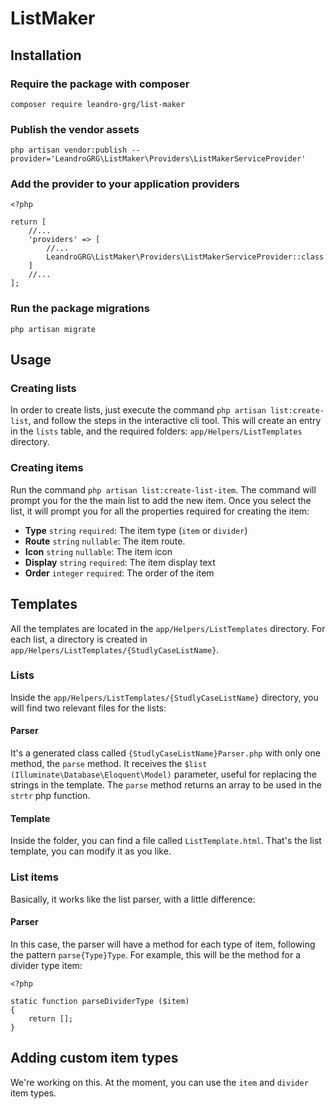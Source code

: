# ListMaker

## Installation

### Require the package with composer
```
composer require leandro-grg/list-maker
```

### Publish the vendor assets
```
php artisan vendor:publish --provider='LeandroGRG\ListMaker\Providers\ListMakerServiceProvider'
```

### Add the provider to your application providers
```
<?php

return [
    //...
    'providers' => [
        //...
        LeandroGRG\ListMaker\Providers\ListMakerServiceProvider::class
    ]
    //...
];
```

### Run the package migrations
```
php artisan migrate
```

## Usage
### Creating lists
In order to create lists, just execute the command `php artisan list:create-list`,
and follow the steps in the interactive cli tool.
This will create an entry in the `lists` table, and the required folders:
`app/Helpers/ListTemplates` directory.

### Creating items
Run the command `php artisan list:create-list-item`. The command will prompt you for
the the main list to add the new item. Once you select the list, it will prompt you
for all the properties required for creating the item:
* **Type** `string` `required`: The item type (`item` or `divider`)
* **Route** `string` `nullable`: The item route.
* **Icon** `string` `nullable`: The item icon
* **Display** `string` `required`: The item display text
* **Order** `integer` `required`: The order of the item

## Templates
All the templates are located in the `app/Helpers/ListTemplates` directory.
For each list, a directory is created in `app/Helpers/ListTemplates/{StudlyCaseListName}`.

### Lists
Inside the `app/Helpers/ListTemplates/{StudlyCaseListName}` directory, you will
find two relevant files for the lists:
#### Parser
It's a generated class called `{StudlyCaseListName}Parser.php` with only one method,
the `parse` method. It receives the `$list (Illuminate\Database\Eloquent\Model)`
parameter, useful for replacing the strings in the template.
The `parse` method returns an array to be used in the `strtr` php function.

#### Template
Inside the folder, you can find a file called `ListTemplate.html`. That's the
list template, you can modify it as you like.

### List items
Basically, it works like the list parser, with a little difference:
#### Parser
In this case, the parser will have a method for each type of item, following the
pattern `parse{Type}Type`. For example, this will be the method for a divider
type item:
```
<?php

static function parseDividerType ($item)
{
    return [];
}
```

## Adding custom item types
We're working on this. At the moment, you can use the `item` and `divider` item types.
